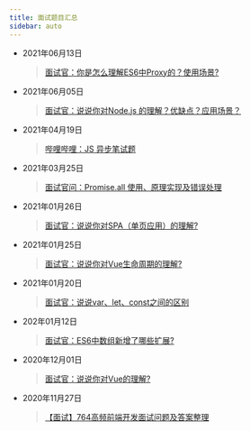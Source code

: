 ```yaml
---
title: 面试题目汇总
sidebar: auto
---
```

<style>
    .go-to-top {
        display: block !important;
    }
</style>
* 2021年06月13日
  > [面试官：你是怎么理解ES6中Proxy的？使用场景?](Nodejs/20210613.md)
* 2021年06月05日
  > [面试官：说说你对Node.js 的理解？优缺点？应用场景？](Nodejs/20210605.md)
* 2021年04月19日
  > [哔哩哔哩：JS 异步笔试题](20210419.md)
* 2021年03月25日
  > [面试官问：Promise.all 使用、原理实现及错误处理](20210325.md)
* 2021年01月26日
  > [面试官：说说你对SPA（单页应用）的理解?](20210126.md)
* 2021年01月25日
  > [面试官：说说你对Vue生命周期的理解?](20210125.md)
* 2021年01月20日
  > [面试官：说说var、let、const之间的区别](20210120.md)
* 202年01月12日
  > [面试官：ES6中数组新增了哪些扩展?](ES6/20210112.md)  
* 2020年12月01日
  > [面试官：说说你对Vue的理解?](VueSeries/20201201.md)  
* 2020年11月27日
  > [【面试】764高频前端开发面试问题及答案整理](20201127.md)


